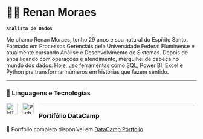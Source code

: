 # 👨‍💻 Renan Moraes

**`Analista de Dados`**

Me chamo Renan Moraes, tenho 29 anos e sou natural do Espírito Santo. Formado em Processos Gerenciais pela Universidade Federal Fluminense e atualmente cursando Análise e Desenvolvimento de Sistemas. 
Depois de anos lidando com operações e atendimento, mergulhei de cabeça no mundo dos dados. Hoje, uso ferramentas como SQL, Power BI, Excel e Python pra transformar números em histórias que fazem sentido.


---

### 🤖 Linguagens e Tecnologias

<img 
    align="left" 
    alt="HTML"
    title="HTML" 
    width="30px" 
    style="padding-right: 10px;" 
    src="https://cdn.jsdelivr.net/gh/devicons/devicon@latest/icons/postgresql/postgresql-original.svg" 
/>
<img 
    align="left" 
    alt="Python" 
    title="Python"
    width="30px" 
    style="padding-right: 10px;" 
    src="https://cdn.jsdelivr.net/gh/devicons/devicon@latest/icons/python/python-original.svg"
/>    


---

### Portifólio DataCamp

📁 Portfólio completo disponível em [DataCamp Portfolio](https://www.datacamp.com/portfolio/renanmoraess)  

<br/>
<br/>


